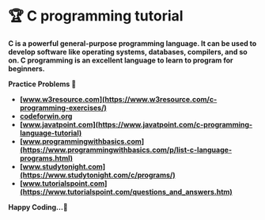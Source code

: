 # 🏆 C programming tutorial

<b>C is a powerful general-purpose programming language. It can be used to develop software like operating systems, databases, compilers, and so on. C programming is an excellent language to learn to program for beginners. <b>
   
  Practice Problems 🦜

- [www.w3resource.com](https://www.w3resource.com/c-programming-exercises/)
- [codeforwin.org](https://codeforwin.org/2015/05/basic-programming-practice-problems.html)
- [www.javatpoint.com](https://www.javatpoint.com/c-programming-language-tutorial)         
- [www.programmingwithbasics.com](https://www.programmingwithbasics.com/p/list-c-language-programs.html)
- [www.studytonight.com](https://www.studytonight.com/c/programs/)
- [www.tutorialspoint.com](https://www.tutorialspoint.com/questions_and_answers.htm)

Happy Coding...🙈
